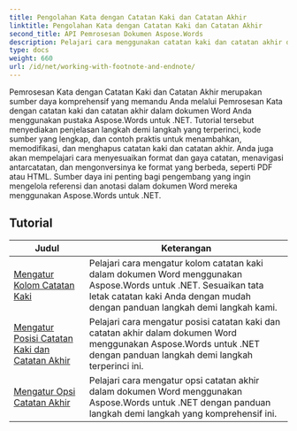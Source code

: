 ```yaml
---
title: Pengolahan Kata dengan Catatan Kaki dan Catatan Akhir
linktitle: Pengolahan Kata dengan Catatan Kaki dan Catatan Akhir
second_title: API Pemrosesan Dokumen Aspose.Words
description: Pelajari cara menggunakan catatan kaki dan catatan akhir dalam dokumen Word Anda dengan Aspose.Words untuk .NET. Tutorial terperinci dan contoh praktis.
type: docs
weight: 660
url: /id/net/working-with-footnote-and-endnote/
---
```

Pemrosesan Kata dengan Catatan Kaki dan Catatan Akhir merupakan sumber daya komprehensif yang memandu Anda melalui Pemrosesan Kata dengan catatan kaki dan catatan akhir dalam dokumen Word Anda menggunakan pustaka Aspose.Words untuk .NET. Tutorial tersebut menyediakan penjelasan langkah demi langkah yang terperinci, kode sumber yang lengkap, dan contoh praktis untuk menambahkan, memodifikasi, dan menghapus catatan kaki dan catatan akhir. Anda juga akan mempelajari cara menyesuaikan format dan gaya catatan, menavigasi antarcatatan, dan mengonversinya ke format yang berbeda, seperti PDF atau HTML. Sumber daya ini penting bagi pengembang yang ingin mengelola referensi dan anotasi dalam dokumen Word mereka menggunakan Aspose.Words untuk .NET.

 ## Tutorial
| Judul | Keterangan |
| --- | --- |
| [Mengatur Kolom Catatan Kaki](./set-foot-note-columns/) | Pelajari cara mengatur kolom catatan kaki dalam dokumen Word menggunakan Aspose.Words untuk .NET. Sesuaikan tata letak catatan kaki Anda dengan mudah dengan panduan langkah demi langkah kami. |
| [Mengatur Posisi Catatan Kaki dan Catatan Akhir](./set-footnote-and-end-note-position/) | Pelajari cara mengatur posisi catatan kaki dan catatan akhir dalam dokumen Word menggunakan Aspose.Words untuk .NET dengan panduan langkah demi langkah terperinci ini. |
| [Mengatur Opsi Catatan Akhir](./set-endnote-options/) | Pelajari cara mengatur opsi catatan akhir dalam dokumen Word menggunakan Aspose.Words untuk .NET dengan panduan langkah demi langkah yang komprehensif ini. |